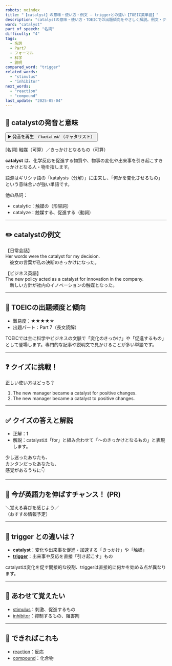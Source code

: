 ```yaml
---
robots: noindex
title: "【catalyst】の意味・使い方・例文 ― triggerとの違い【TOEIC英単語】"
description: "catalystの意味・使い方・TOEICでの出題傾向をやさしく解説。例文・クイズ付きでtriggerとの違いもわかりやすく学べます。"
word: "catalyst"
part_of_speech: "名詞"
difficulty: "4"
tags:
  - 名詞
  - Part7
  - フォーマル
  - 科学
  - 説明
compared_word: "trigger"
related_words:
  - "stimulus"
  - "inhibitor"
next_words:
  - "reaction"
  - "compound"
last_update: "2025-05-04"
---
```


## 🔰 catalystの発音と意味

<button class="play-audio" onclick="playTTS('catalyst')">
  <span class="play-audio-main">
    ▶️ 発音を再生　/ˈkæt.əl.ɪst/
  </span>
  <span class="play-audio-sub">
    （キャタリスト）
  </span>
</button>

[名詞] 触媒（可算）／きっかけとなるもの（可算）

**catalyst** は、化学反応を促進する物質や、物事の変化や出来事を引き起こすきっかけとなる人・物を指します。

語源はギリシャ語の「katalysis（分解）」に由来し、「何かを変化させるもの」という意味合いが強い単語です。

他の品詞：  
- catalytic：触媒の（形容詞）
- catalyze：触媒する、促進する（動詞）

---

## ✏️ catalystの例文

【日常会話】  
Her words were the catalyst for my decision.  
　彼女の言葉が私の決断のきっかけになった。

【ビジネス英語】  
The new policy acted as a catalyst for innovation in the company.  
　新しい方針が社内のイノベーションの触媒となった。

---

## 🎯 TOEICの出題頻度と傾向

- 難易度：★★★★☆
- 出題パート：Part 7（長文読解）

TOEICでは主に科学やビジネスの文脈で「変化のきっかけ」や「促進するもの」として登場します。専門的な記事や説明文で見かけることが多い単語です。

---

## ❓ クイズに挑戦！

正しい使い方はどっち？

1. The new manager became a catalyst for positive changes.  
2. The new manager became a catalyst to positive changes.

---

## ✅ クイズの答えと解説

- 正解：**1**
- 解説：catalystは「for」と組み合わせて「～のきっかけとなるもの」と表現します。

少し迷ったあなたも、  
カンタンだったあなたも、  
感覚があるうちに👇️

---

## 🚀 今が英語力を伸ばすチャンス！ (PR)

<div class="info-center">
＼覚える喜びを感じよう／<br>  
（おすすめ情報予定）
</div>

---

## 🤔  trigger との違いは？

- **catalyst**：変化や出来事を促進・加速する「きっかけ」や「触媒」
- **[trigger](/trigger)**：出来事や反応を直接「引き起こす」もの

catalystは変化を促す間接的な役割、triggerは直接的に何かを始める点が異なります。

---

## 🧩 あわせて覚えたい

- [stimulus](/stimulus)：刺激、促進するもの
- [inhibitor](/inhibitor)：抑制するもの、阻害剤

---

## 📖 できればこれも

- [reaction](/reaction)：反応
- [compound](/compound)：化合物

<!-- cvid: aid25_bid42 -->
